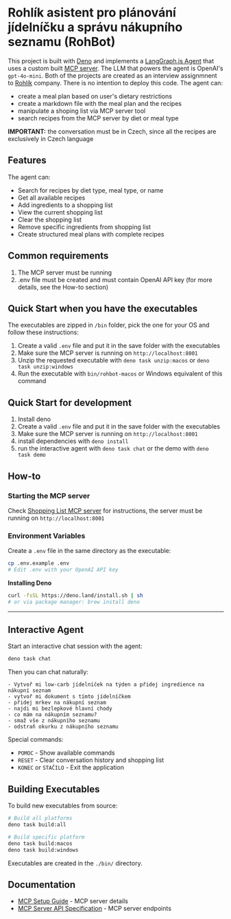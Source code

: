 # Rohlík asistent pro plánování jídelníčku a správu nákupního seznamu (RohBot)

This project is built with [Deno](https://deno.com/) and implements a [LangGraph.js Agent](https://langchain-ai.github.io/langgraphjs/) that uses a custom built [MCP server](https://github.com/jozso39/rohlik-mcp-server). The LLM that powers the agent is OpenAI's `gpt-4o-mini`.
Both of the projects are created as an interview assignmnent to [Rohlík](https://www.rohlik.cz/) company. There is no intention to deploy this code.
The agent can:

- create a meal plan based on user's dietary restrictions
- create a markdown file with the meal plan and the recipes
- manipulate a shoping list via MCP server tool
- search recipes from the MCP server by diet or meal type

**IMPORTANT:** the conversation must be in Czech, since all the recipes are exclusively in Czech language

## Features

The agent can:

- Search for recipes by diet type, meal type, or name
- Get all available recipes
- Add ingredients to a shopping list
- View the current shopping list
- Clear the shopping list
- Remove specific ingredients from shopping list
- Create structured meal plans with complete recipes


## Common requirements
1. The MCP server must be running
2. .env file must be created and must contain OpenAI API key
(for more details, see the How-to section)

## Quick Start when you have the executables

The executables are zipped in `/bin` folder, pick the one for your OS and follow these instructions:

1. Create a valid `.env` file and put it in the save folder with the executables
2. Make sure the MCP server is running on `http://localhost:8001`
3. Unzip the requested executable with `deno task unzip:macos` or `deno task unzip:windows`
4. Run the executable with `bin/rohbot-macos` or Windows equivalent of this command

## Quick Start for development
1. Install deno
1. Create a valid `.env` file and put it in the save folder with the executables
1. Make sure the MCP server is running on `http://localhost:8001`
1. install dependencies with `deno install`
1. run the interactive agent with `deno task chat` or the demo with `deno task demo`

## How-to

### Starting the MCP server
Check [Shopping List MCP server](https://github.com/jozso39/rohlik-mcp-server) for instructions, the server must be running on `http://localhost:8001`

### Environment Variables
Create a `.env` file in the same directory as the executable:
```bash
cp .env.example .env
# Edit .env with your OpenAI API key
```

**Installing Deno**
```bash
curl -fsSL https://deno.land/install.sh | sh
# or via package manager: brew install deno
```

---

## Interactive Agent

Start an interactive chat session with the agent:

```bash
deno task chat
```

Then you can chat naturally:

```
- Vytvoř mi low-carb jídelníček na týden a přidej ingredience na nákupní seznam
- vytvoř mi dokument s tímto jídelníčkem
- přidej mrkev na nákupní seznam
- najdi mi bezlepkové hlavní chody
- co mám na nákupním seznamu?
- smaž vše z nákupního seznamu
- odstraň okurku z nákupního seznamu
```

Special commands:

- `POMOC` - Show available commands
- `RESET` - Clear conversation history and shopping list
- `KONEC` or `STAČILO` - Exit the application

## Building Executables

To build new executables from source:

```bash
# Build all platforms
deno task build:all

# Build specific platform
deno task build:macos
deno task build:windows
```

Executables are created in the `./bin/` directory.

## Documentation

- [MCP Setup Guide](docs/MCP_README.md) - MCP server details
- [MCP Server API Specification](docs/swagger.yaml) - MCP server endpoints
